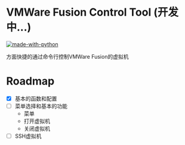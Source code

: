 # VMWare Fusion Control Tool (开发中...)
[![made-with-python](https://img.shields.io/badge/Made%20with-Python-1f425f.svg)](https://www.python.org/)

方面快捷的通过命令行控制VMWare Fusion的虚拟机

# Roadmap
- [x] 基本的函数和配置
- [ ] 菜单选择和基本的功能
  - 菜单
  - 打开虚拟机
  - 关闭虚拟机
- [ ] SSH虚拟机
